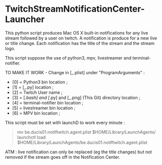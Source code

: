 # TwitchStreamNotificationCenter-Launcher

This python script produces Mac OS X built-in notifications for any live stream followed by a user on twitch.
A notification is produce for a new live or title change.
Each notification has the title of the stream and the stream logo.

This script suppose the use of python3, mpv, livestreamer and terminal-notifier.

TO MAKE IT WORK - Change in [_.plist] under "ProgramArguments" :

* [0] = Python3 bin location ;
* [1] = [_.py] location  ;
* [2] = Twitch User name ;
* [3] = [_.bash] and [_.py] and [_.png] (This Git) directory location  ;
* [4] = terminal-notifier bin location  ;
* [5] = livestreamer bin location  ;
* [6] = MPV  bin location  ;


This script must be set with launchD to work every minute :
> mv be.ducis01.notiftwitch.agent.plist $HOME/Library/LaunchAgents/
> launchctl load $HOME/Library/LaunchAgents/be.ducis01.notiftwitch.agent.plist

ATM : live notification can only be replaced (eg the title changes) but not removed if the stream goes off in the Notification Center.

